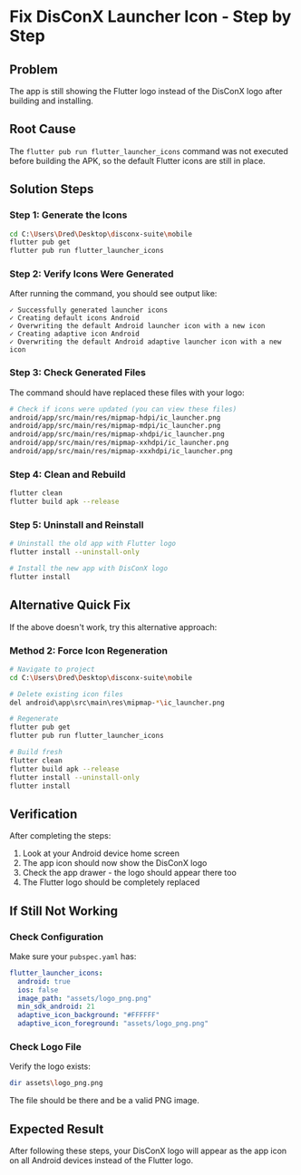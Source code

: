 # Fix DisConX Launcher Icon - Step by Step

## Problem
The app is still showing the Flutter logo instead of the DisConX logo after building and installing.

## Root Cause
The `flutter pub run flutter_launcher_icons` command was not executed before building the APK, so the default Flutter icons are still in place.

## Solution Steps

### Step 1: Generate the Icons
```bash
cd C:\Users\Dred\Desktop\disconx-suite\mobile
flutter pub get
flutter pub run flutter_launcher_icons
```

### Step 2: Verify Icons Were Generated
After running the command, you should see output like:
```
✓ Successfully generated launcher icons
✓ Creating default icons Android
✓ Overwriting the default Android launcher icon with a new icon
✓ Creating adaptive icon Android
✓ Overwriting the default Android adaptive launcher icon with a new icon
```

### Step 3: Check Generated Files
The command should have replaced these files with your logo:
```bash
# Check if icons were updated (you can view these files)
android/app/src/main/res/mipmap-hdpi/ic_launcher.png
android/app/src/main/res/mipmap-mdpi/ic_launcher.png
android/app/src/main/res/mipmap-xhdpi/ic_launcher.png
android/app/src/main/res/mipmap-xxhdpi/ic_launcher.png
android/app/src/main/res/mipmap-xxxhdpi/ic_launcher.png
```

### Step 4: Clean and Rebuild
```bash
flutter clean
flutter build apk --release
```

### Step 5: Uninstall and Reinstall
```bash
# Uninstall the old app with Flutter logo
flutter install --uninstall-only

# Install the new app with DisConX logo
flutter install
```

## Alternative Quick Fix

If the above doesn't work, try this alternative approach:

### Method 2: Force Icon Regeneration
```bash
# Navigate to project
cd C:\Users\Dred\Desktop\disconx-suite\mobile

# Delete existing icon files
del android\app\src\main\res\mipmap-*\ic_launcher.png

# Regenerate
flutter pub get
flutter pub run flutter_launcher_icons

# Build fresh
flutter clean
flutter build apk --release
flutter install --uninstall-only
flutter install
```

## Verification

After completing the steps:
1. Look at your Android device home screen
2. The app icon should now show the DisConX logo
3. Check the app drawer - the logo should appear there too
4. The Flutter logo should be completely replaced

## If Still Not Working

### Check Configuration
Make sure your `pubspec.yaml` has:
```yaml
flutter_launcher_icons:
  android: true
  ios: false
  image_path: "assets/logo_png.png"
  min_sdk_android: 21
  adaptive_icon_background: "#FFFFFF"
  adaptive_icon_foreground: "assets/logo_png.png"
```

### Check Logo File
Verify the logo exists:
```bash
dir assets\logo_png.png
```

The file should be there and be a valid PNG image.

## Expected Result
After following these steps, your DisConX logo will appear as the app icon on all Android devices instead of the Flutter logo.
